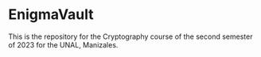 # EnigmaVault

This is the repository for the Cryptography course of the second semester of 2023 for the UNAL, Manizales.
